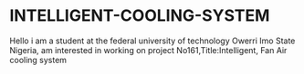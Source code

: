 # INTELLIGENT-COOLING-SYSTEM
Hello i am a student at the federal university of technology Owerri Imo State Nigeria, am interested in working on project No161,Title:Intelligent, Fan Air cooling system
